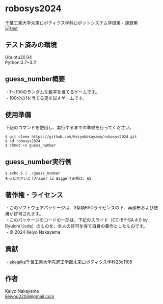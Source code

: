 # robosys2024
千葉工業大学未来ロボティクス学科ロボットシステム学授業・課題用  
[![test](https://github.com/KeiyoNakayama/robosys2024/actions/workflows/test.yml/badge.svg)](https://github.com/KeiyoNakayama/robosys2024/actions/workflows/test.yml)
## テスト済みの環境
Ubuntu20.04  
Python:3.7~3.11
## guess_number概要
・1～100のランダムな数字を当てるゲームです。  
・100分の1を当てる運を試すゲームです。
## 使用準備
下記のコマンドを使用し、実行するまでの準備を行ってください。
```shell
$ git clone https://github.com/KeiyoNakayama/robosys2024.git
$ cd robosys2024
$ chmod +x guess_number
```
## guess_number実行例
```shell
$ echo 5 | ./guess_number
もっと大きいよ！Answer is Bigger!正解は: 65
```

## 著作権・ライセンス
・このソフトウェアパッケージは、3条項BSDライセンスの下、再頒布および使用が許可されます。  
・このパッケージのコードの一部は、下記のスライド（CC-BY-SA 4.0 by Ryuichi Ueda）のものを，本人の許可を得て自身の著作としたものです。  
・© 2024 Keiyo Nakayama
## 貢献
・[akajaika](https://github.com/akajaika)千葉工業大学先進工学部未来ロボティクス学科23c1108
## 作者
Keiyo Nakayama  
keiyou0206@gmail.com
